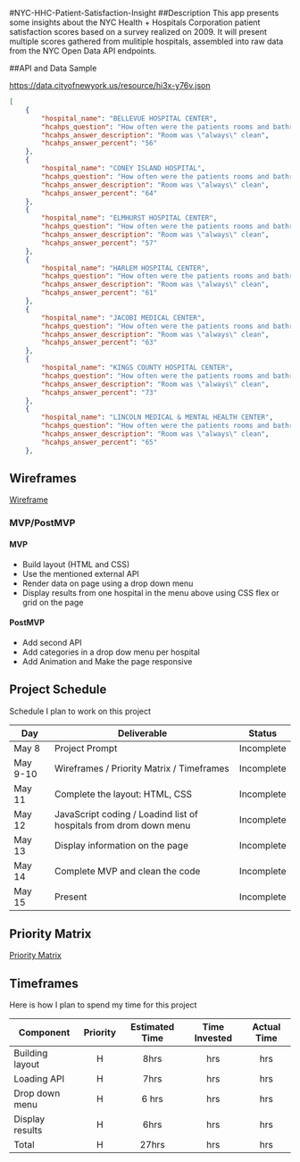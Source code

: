 #NYC-HHC-Patient-Satisfaction-Insight
##Description
This app presents some insights about the NYC Health + Hospitals Corporation patient satisfaction scores based on a survey realized on 2009. It will present multiple  scores gathered from mulitiple hospitals, assembled into raw data from the  NYC Open Data API endpoints.

##API and Data Sample

https://data.cityofnewyork.us/resource/hi3x-y76v.json

```json
[
    {
        "hospital_name": "BELLEVUE HOSPITAL CENTER",
        "hcahps_question": "How often were the patients rooms and bathrooms kept clean?",
        "hcahps_answer_description": "Room was \"always\" clean",
        "hcahps_answer_percent": "56"
    },
    {
        "hospital_name": "CONEY ISLAND HOSPITAL",
        "hcahps_question": "How often were the patients rooms and bathrooms kept clean?",
        "hcahps_answer_description": "Room was \"always\" clean",
        "hcahps_answer_percent": "64"
    },
    {
        "hospital_name": "ELMHURST HOSPITAL CENTER",
        "hcahps_question": "How often were the patients rooms and bathrooms kept clean?",
        "hcahps_answer_description": "Room was \"always\" clean",
        "hcahps_answer_percent": "57"
    },
    {
        "hospital_name": "HARLEM HOSPITAL CENTER",
        "hcahps_question": "How often were the patients rooms and bathrooms kept clean?",
        "hcahps_answer_description": "Room was \"always\" clean",
        "hcahps_answer_percent": "61"
    },
    {
        "hospital_name": "JACOBI MEDICAL CENTER",
        "hcahps_question": "How often were the patients rooms and bathrooms kept clean?",
        "hcahps_answer_description": "Room was \"always\" clean",
        "hcahps_answer_percent": "63"
    },
    {
        "hospital_name": "KINGS COUNTY HOSPITAL CENTER",
        "hcahps_question": "How often were the patients rooms and bathrooms kept clean?",
        "hcahps_answer_description": "Room was \"always\" clean",
        "hcahps_answer_percent": "73"
    },
    {
        "hospital_name": "LINCOLN MEDICAL & MENTAL HEALTH CENTER",
        "hcahps_question": "How often were the patients rooms and bathrooms kept clean?",
        "hcahps_answer_description": "Room was \"always\" clean",
        "hcahps_answer_percent": "65"
    },
```

## Wireframes

[Wireframe](https://i.imgur.com/o2CucGE.png)

### MVP/PostMVP

#### MVP 
- Build layout (HTML and CSS)
- Use the mentioned external API 
- Render data on page using a drop down menu
- Display results from one hospital in the menu above using CSS flex or grid on the page 

#### PostMVP  
- Add second API
- Add categories in a drop dow menu per hospital
- Add Animation and Make the page responsive

## Project Schedule

Schedule I plan to work on this project 

|  Day | Deliverable | Status
|---|---| ---|
|May 8| Project Prompt | Incomplete
|May 9-10| Wireframes / Priority Matrix / Timeframes | Incomplete
|May 11| Complete the layout: HTML, CSS | Incomplete
|May 12| JavaScript coding / Loadind list of hospitals from drom down menu | Incomplete
|May 13| Display information on the page  | Incomplete
|May 14| Complete MVP and clean the code | Incomplete
|May 15| Present | Incomplete

## Priority Matrix

[Priority Matrix](https://i.imgur.com/7LWksC5.png)

## Timeframes

Here is how I plan to spend my time for this project

| Component | Priority | Estimated Time | Time Invested | Actual Time |
| --- | :---: |  :---: | :---: | :---: |
| Building layout | H | 8hrs | hrs | hrs |
| Loading API | H | 7hrs| hrs | hrs |
| Drop down menu | H |6 hrs| hrs | hrs |
| Display results | H | 6hrs | hrs | hrs |
| Total | H | 27hrs| hrs | hrs |

